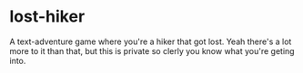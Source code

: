 # lost-hiker
A text-adventure game where you're a hiker that got lost. Yeah there's a lot more to it than that, but this is private so clerly you know what you're geting into.
